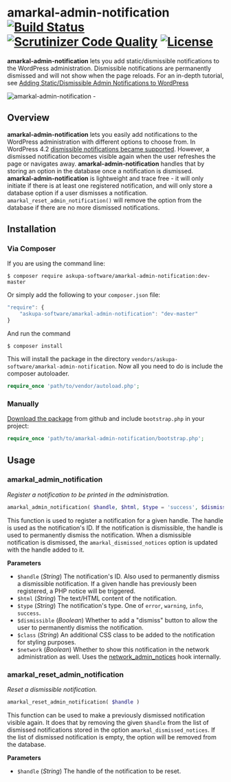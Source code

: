 # amarkal-admin-notification [![Build Status](https://scrutinizer-ci.com/g/amarkal/amarkal-admin-notification/badges/build.png?b=master)](https://scrutinizer-ci.com/g/amarkal/amarkal-admin-notification/build-status/master) [![Scrutinizer Code Quality](https://scrutinizer-ci.com/g/amarkal/amarkal-admin-notification/badges/quality-score.png?b=master)](https://scrutinizer-ci.com/g/amarkal/amarkal-admin-notification/?branch=master) [![License](https://img.shields.io/badge/license-GPL--3.0%2B-red.svg)](https://raw.githubusercontent.com/amarkal/amarkal-admin-notification/master/LICENSE)
**amarkal-admin-notification** lets you add static/dismissible notifications to the WordPress administration. Dismissible notifications are permanently dismissed and will not show when the page reloads. For an in-depth tutorial, see [Adding Static/Dismissible Admin Notifications to WordPress](https://blog.askupasoftware.com/adding-staticdismissible-admin-notifications-wordpress/)

![amarkal-admin-notification - ](https://askupasoftware.com/wp-content/uploads/2014/01/wp-admin-notifications.gif)

## Overview
**amarkal-admin-notification** lets you easily add notifications to the WordPress administration with different options to choose from. In WordPress 4.2 [dismissible notifications became supported](https://make.wordpress.org/core/2015/04/23/spinners-and-dismissible-admin-notices-in-4-2/). However, a dismissed notification becomes visible again when the user refreshes the page or navigates away. **amarkal-admin-notification** handles that by storing an option in the database once a notification is dismissed.  
**amarkal-admin-notification** is lightweight and trace free - it will only initiate if there is at least one registered notification, and will only store a database option if a user dismisses a notification. `amarkal_reset_admin_notification()` will remove the option from the database if there are no more dismissed notifications.

## Installation

### Via Composer

If you are using the command line:  
```
$ composer require askupa-software/amarkal-admin-notification:dev-master
```

Or simply add the following to your `composer.json` file:
```javascript
"require": {
    "askupa-software/amarkal-admin-notification": "dev-master"
}
```
And run the command 
```
$ composer install
```

This will install the package in the directory `vendors/askupa-software/amarkal-admin-notification`.
Now all you need to do is include the composer autoloader.

```php
require_once 'path/to/vendor/autoload.php';
```

### Manually

[Download the package](https://github.com/amarkal/amarkal-admin-notification/archive/master.zip) from github and include `bootstrap.php` in your project:

```php
require_once 'path/to/amarkal-admin-notification/bootstrap.php';
```

## Usage

### amarkal_admin_notification
*Register a notification to be printed in the administration.*
```php
amarkal_admin_notification( $handle, $html, $type = 'success', $dismissible = false, $class = '', $network = false )
```
This function is used to register a notification for a given handle. The handle is used as the notification's ID. If the notification is dismissible, the handle is used to permanently dismiss the notification. When a dismissible notification is dismissed, the `amarkal_dismissed_notices` option is updated with the handle added to it.

**Parameters**  
* `$handle` (*String*) The notification's ID. Also used to permanently dismiss a dismissible notification. If a given handle has previously been registered, a PHP notice will be triggered.
* `$html` (*String*)  The text/HTML content of the notification.
* `$type` (*String*)  The notification's type. One of `error`, `warning`, `info`, `success`.
* `$dismissible` (*Boolean*)  Whether to add a "dismiss" button to allow the user to permanently dismiss the notification.
* `$class` (*String*)  An additional CSS class to be added to the notification for styling purposes.
* `$network` (*Boolean*)  Whether to show this notification in the network administration as well. Uses the [network_admin_notices](https://codex.wordpress.org/Plugin_API/Action_Reference/network_admin_notices) hook internally.

### amarkal_reset_admin_notification
*Reset a dismissible notification.*
```php
amarkal_reset_admin_notification( $handle )
```
This function can be used to make a previously dismissed notification visible again. It does that by removing the given `$handle` from the list of dismissed notifications stored in the option `amarkal_dismissed_notices`. If the list of dismissed notification is empty, the option will be removed from the database.

**Parameters**  
* `$handle` (*String*)  The handle of the notification to be reset.
